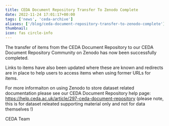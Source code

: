 ```yaml
---
title: CEDA Document Repository Transfer To Zenodo Complete
date: 2022-11-24 17:01:17+00:00
tags: ['news', 'ceda-archive']
aliases: ['/blog/ceda-document-repository-transfer-to-zenodo-complete']
thumbnail: 
icon: fas circle-info
---
```


The transfer of items from the CEDA Document Repository to our CEDA Document Repository Community on Zenodo has now been successfully completed.


Links to items have also been updated where these are known and redirects are in place to help users to access items when using former URLs for items.


For more informaiton on using Zenodo to store dataset related documentation please see our CEDA Document Repository help page: <https://help.ceda.ac.uk/article/297-ceda-document-repository> (please note, this is for dataset releated supporting material only and not for data themselves !)


CEDA Team



